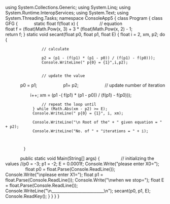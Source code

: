 
using System.Collections.Generic;
using System.Linq;
using System.Runtime.InteropServices;
using System.Text;
using System.Threading.Tasks;
namespace ConsoleApp5
{
    class Program
    {
        class GFG
        {
            static float f(float x)
            {
                //  equation
                           
                float f = (float)Math.Pow(x, 3) + 3 * (float)Math.Pow(x, 2) - 1;
                return f;
            }
            static void secant(float p0, float p1, float E)
            {
                float i = 2, xm, p2;
                do
                {


                    // calculate 
   
                    p2 = (p1 - (f(p1) * (p1 - p0)) / (f(p1) - f(p0)));
                    Console.WriteLine(" p{0} = {1}",i,p2);

                    
                    // update the value        
           
                    p0 = p1;
                    p1= p2;
                    // update number of iteration

                    i++;
                    xm = (p1 -( f(p1) * (p1 - p0)) / (f(p1) - f(p0)));

                    // repeat the loop until
                } while (Math.Abs(xm - p2) >= E);
                Console.WriteLine(" p{0} = {1}", i, xm);

                Console.WriteLine("\n Root of the" + " given equation = " + p2);
                Console.WriteLine("No. of " + "iterations = " + i);



            }           




            public static void Main(String[] args)
            {
                // initializing the values
                //p0 = -3; p1 = -2;  E = 0.0001f;
                Console.Write("please enter X0=");
                float p0 = float.Parse(Console.ReadLine());
                Console.Write("\nplease enter X1=");
                float p1 = float.Parse(Console.ReadLine());
                Console.Write("\nwhen we stop=");
                float E = float.Parse(Console.ReadLine());
                Console.WriteLine("\n__________________________\n");
                secant(p0, p1, E); 
Console.ReadKey();
            }
        }
    }
}

